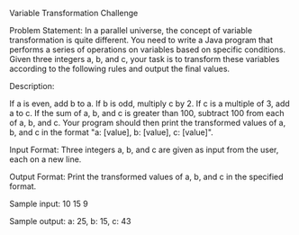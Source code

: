 Variable Transformation Challenge

Problem Statement:
In a parallel universe, the concept of variable transformation is quite different. You need to write a Java program that performs a series of operations on variables based on specific conditions. Given three integers a, b, and c, your task is to transform these variables according to the following rules and output the final values.

Description:

If a is even, add b to a.
If b is odd, multiply c by 2.
If c is a multiple of 3, add a to c.
If the sum of a, b, and c is greater than 100, subtract 100 from each of a, b, and c.
Your program should then print the transformed values of 
a, b, and c in the format "a: [value], b: [value], c: [value]".

Input Format:
Three integers 
a, b, and c are given as input from the user, each on a new line.

Output Format:
Print the transformed values of 
a, b, and c in the specified format.

Sample input:
10
15
9

Sample output:
a: 25, b: 15, c: 43

